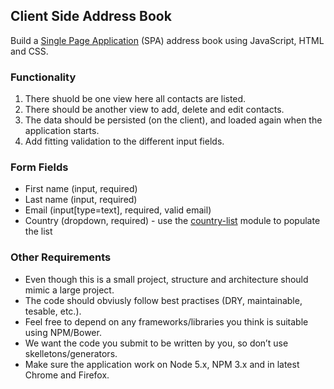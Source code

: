 ## Client Side Address Book
Build a [Single Page Application](https://en.wikipedia.org/wiki/Single-page_application) (SPA) address book using JavaScript, HTML and CSS.

### Functionality
1. There shuold be one view here all contacts are listed.
1. There should be another view to add, delete and edit contacts.
1. The data should be persisted (on the client), and loaded again when the application starts.
1. Add fitting validation to the different input fields.

### Form Fields
* First name (input, required)
* Last name (input, required)
* Email (input[type=text], required, valid email)
* Country (dropdown, required) - use the [country-list](https://www.npmjs.com/package/country-list) module to populate the list

### Other Requirements
* Even though this is a small project, structure and architecture should mimic a large project.
* The code should obviusly follow best practises (DRY, maintainable, tesable, etc.).
* Feel free to depend on any frameworks/libraries you think is suitable using NPM/Bower.
* We want the code you submit to be written by you, so don’t use skelletons/generators.
* Make sure the application work on Node 5.x, NPM 3.x and in latest Chrome and Firefox.

